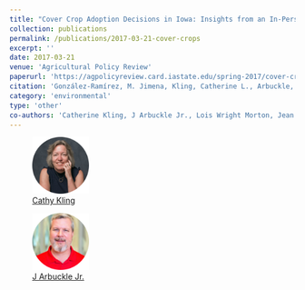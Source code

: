 ```yaml
---
title: "Cover Crop Adoption Decisions in Iowa: Insights from an In-Person Survey"
collection: publications
permalink: /publications/2017-03-21-cover-crops
excerpt: ''
date: 2017-03-21
venue: 'Agricultural Policy Review'
paperurl: 'https://agpolicyreview.card.iastate.edu/spring-2017/cover-crop-adoption-decisions-iowa-insights-person-survey'
citation: 'González-Ramírez, M. Jimena, Kling, Catherine L., Arbuckle, J, Wright Morton, Lois, McGuire, Jean, Ingels, Chad, & Benning, Jamie. (2017). &quot; Cover Crop Adoption Decisions in Iowa: Insights from an In-Person Survey .&quot; <i>Agricultural Policy Review</i>. 4(1).'
category: 'environmental'
type: 'other'
co-authors: 'Catherine Kling, J Arbuckle Jr., Lois Wright Morton, Jean McGuire, Chad Ingels, and Jamie Benning'
---
```



<body>
<div class="image-container">
        <figure>
            <img src="/images/co-authors/Cathy_kling.png" alt="Cathy" width="100" height="auto">
            <figcaption><a href="https://economics.cornell.edu/catherine-kling" target="_blank">Cathy Kling</a></figcaption>
        </figure>
        <figure>
            <img src="/images/co-authors/j_arbuckle.png" alt="Image 2" width="100" height="auto">
            <figcaption><a href="https://faculty.sites.iastate.edu/arbuckle/" target="_blank">J Arbuckle Jr.</a></figcaption>
        </figure>
        <!-- Add more images as needed -->
    </div>
</body>



